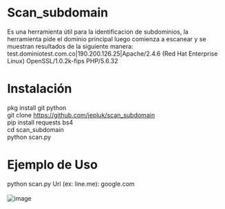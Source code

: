 # Scan_subdomain
Es una herramienta útil para la identificacion de subdominios, la herramienta pide el dominio principal luego comienza a escanear y se muestran resultados de la siguiente manera: test.dominiotest.com.co|190.200.126.25|Apache/2.4.6 (Red Hat Enterprise Linux) OpenSSL/1.0.2k-fips PHP/5.6.32
# Instalación
pkg install git python<br>
git clone https://github.com/jepluk/scan_subdomain<br>
pip install requests bs4<br>
cd scan_subdomain<br>
python scan.py
# Ejemplo de Uso
python scan.py
Url (ex: line.me): google.com <br><br>
![image](https://github.com/NestyF/scan_subdomain/assets/31319663/9f9a3acb-9000-45d6-a305-b95ffb436f8a)

